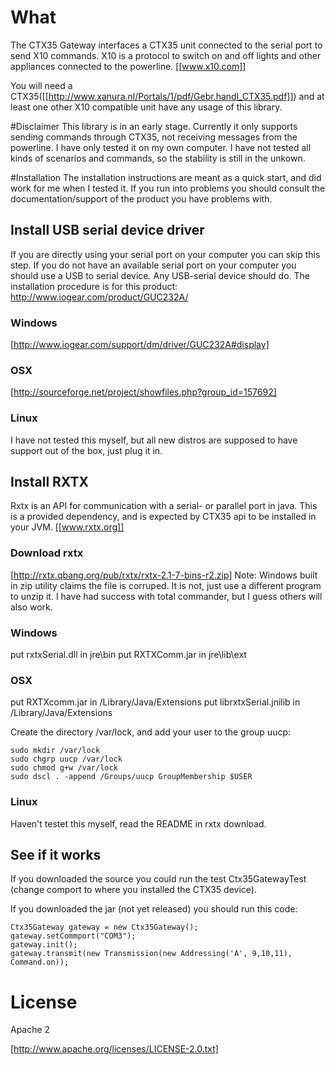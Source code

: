 # What
The CTX35 Gateway interfaces a CTX35 unit connected to the serial port to send X10 commands.  X10 is a protocol to switch on and off lights and other appliances connected to the powerline. [[www.x10.com]]

You will need a CTX35([[http://www.xanura.nl/Portals/1/pdf/Gebr.handl_CTX35.pdf]]) and at least one other X10 compatible unit have any usage of this library. 

#Disclaimer
This library is in an early stage. Currently it only supports sending commands through CTX35, not receiving messages from the powerline. I have only tested it on my own computer. I have not tested all kinds of scenarios and commands, so the stability is still in the unkown. 


#Installation
The installation instructions are meant as a quick start, and did work for me when I tested it. If you run into problems you should consult the documentation/support of the product you have problems with. 

## Install USB serial device driver
If you are directly using your serial port on your computer you can skip this step. If you do not have an available serial port on your computer you should use a USB to serial device. Any USB-serial device should do. The installation procedure is for this product: http://www.iogear.com/product/GUC232A/

### Windows 
[http://www.iogear.com/support/dm/driver/GUC232A#display]

### OSX 
[http://sourceforge.net/project/showfiles.php?group_id=157692]

### Linux
I have not tested this myself, but all new distros are supposed to have support out of the box, just plug it in. 

## Install RXTX
Rxtx is an API for communication with a serial- or parallel port in java. This is a provided dependency, and is expected by CTX35 api to be installed in your JVM. [[www.rxtx.org]]

### Download rxtx
[http://rxtx.qbang.org/pub/rxtx/rxtx-2.1-7-bins-r2.zip]
Note: Windows built in zip utility claims the file is corruped. It is not, just use a different program to unzip it. I have had success with total commander, but I guess others will also work. 

### Windows
put rxtxSerial.dll in jre\bin
put RXTXComm.jar in jre\lib\ext

### OSX
put RXTXcomm.jar in  /Library/Java/Extensions
put librxtxSerial.jnilib in /Library/Java/Extensions 

Create the directory /var/lock, and add your user to the group uucp:

	sudo mkdir /var/lock
	sudo chgrp uucp /var/lock
	sudo chmod g+w /var/lock
	sudo dscl . -append /Groups/uucp GroupMembership $USER

### Linux
Haven't testet this myself, read the README in rxtx download.

## See if it works
If you downloaded the source you could run the test Ctx35GatewayTest (change comport to where you installed the CTX35 device). 

If you downloaded the jar (not yet released) you should run this code:

	Ctx35Gateway gateway = new Ctx35Gateway();
	gateway.setCommport("COM3");
	gateway.init();
	gateway.transmit(new Transmission(new Addressing('A', 9,10,11), Command.on));



# License

Apache 2

[http://www.apache.org/licenses/LICENSE-2.0.txt]


